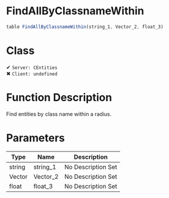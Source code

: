 # FindAllByClassnameWithin
```js
table FindAllByClassnameWithin(string_1, Vector_2, float_3)
```
# Class
✔ `Server: CEntities`  
✖ `Client: undefined`  

# Function Description
Find entities by class name within a radius.
# Parameters
Type|Name|Description
--|--|--
string|string_1|No Description Set
Vector|Vector_2|No Description Set
float|float_3|No Description Set

